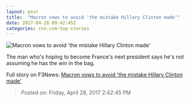 ```yaml
---
layout: post
title:  "Macron vows to avoid 'the mistake Hillary Clinton made'"
date: 2017-04-28 09:42:45Z
categories: cnn-com-top-stories
---
```


![Macron vows to avoid 'the mistake Hillary Clinton made'](http://i2.cdn.cnn.com/cnnnext/dam/assets/170419164028-05-french-presidential-election-run-up-emmanuel-macron-super-tease.jpg)

The man who's hoping to become France's next president says he's not assuming he has the win in the bag.


Full story on F3News: [Macron vows to avoid 'the mistake Hillary Clinton made'](http://www.f3nws.com/n/xStCTG)

> Posted on: Friday, April 28, 2017 2:42:45 PM
